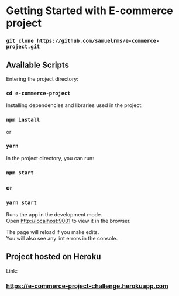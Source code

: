 # Getting Started with E-commerce project

### `git clone https://github.com/samuelrms/e-commerce-project.git`

## Available Scripts

Entering the project directory:

### `cd e-commerce-project`

Installing dependencies and libraries used in the project:

### `npm install`

or

### `yarn`

In the project directory, you can run:

### `npm start`

### or

### `yarn start`

Runs the app in the development mode.\
Open [http://localhost:9001](http://localhost:9001) to view it in the browser.

The page will reload if you make edits.\
You will also see any lint errors in the console.

## Project hosted on Heroku

Link:

### https://e-commerce-project-challenge.herokuapp.com
